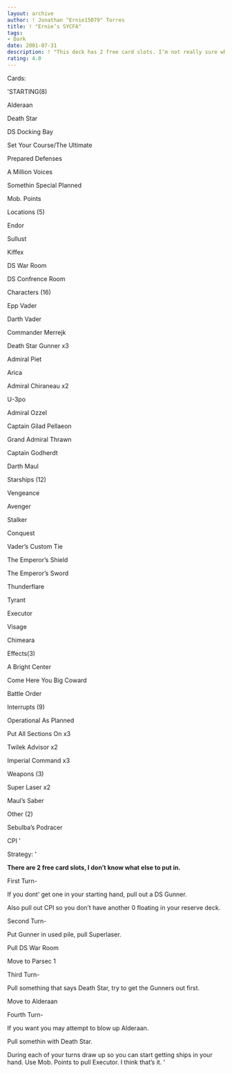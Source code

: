 ```yaml
---
layout: archive
author: ! Jonathan "Ernie15079" Torres
title: ! "Ernie’s SYCFA"
tags:
- Dark
date: 2001-07-31
description: ! "This deck has 2 free card slots. I’m not really sure what to put in so please give me some ideas."
rating: 4.0
---
```

Cards: 

'STARTING(8)

Alderaan

Death Star

DS Docking Bay

Set Your Course/The Ultimate

Prepared Defenses

A Million Voices

Somethin Special Planned

Mob. Points


Locations (5)

Endor

Sullust

Kiffex

DS War Room

DS Confrence Room


Characters (16)

Epp Vader

Darth Vader

Commander Merrejk

Death Star Gunner x3

Admiral Piet

Arica

Admiral Chiraneau x2

U-3po

Admiral Ozzel

Captain Gilad Pellaeon

Grand Admiral Thrawn

Captain Godherdt

Darth Maul


Starships (12)

Vengeance

Avenger

Stalker

Conquest

Vader’s Custom Tie

The Emperor’s Shield

The Emperor’s Sword

Thunderflare

Tyrant

Executor

Visage

Chimeara


Effects(3)

A Bright Center

Come Here You Big Coward

Battle Order


Interrupts (9)

Operational As Planned

Put All Sections On x3

Twilek Advisor x2

Imperial Command x3


Weapons (3)

Super Laser x2

Maul’s Saber


Other (2)

Sebulba’s Podracer

CPI '

Strategy: '

**There are 2 free card slots, I don’t know what else to put in.** 


First Turn-

 If you dont’ get one in your starting hand, pull out a DS Gunner. 

 Also pull out CPI so you don’t have another 0 floating in your reserve deck.


Second Turn-

 Put Gunner in used pile, pull Superlaser.

 Pull DS War Room

 Move to Parsec 1


Third Turn-

 Pull something that says Death Star, try to get the Gunners out first.

 Move to Alderaan


Fourth Turn-

 If you want you may attempt to blow up Alderaan.

 Pull somethin with Death Star.


During each of your turns draw up so you can start getting ships in your hand. Use Mob. Points to pull Executor. I think that’s it.  '
